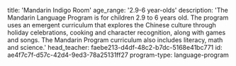title: 'Mandarin Indigo Room'
age_range: '2.9-6 year-olds'
description: 'The Mandarin Language Program is for children 2.9 to 6 years old. The program uses an emergent curriculum that explores the Chinese culture through holiday celebrations, cooking and character recognition, along with games and songs. The Mandarin Program curriculum also includes literacy, math and science.'
head_teacher: faebe213-d4df-48c2-b7dc-5168e41bc771
id: ae4f7c7f-d57c-42d4-9ed3-78a25131ff27
program-type: language-program
